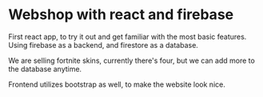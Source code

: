 # Webshop with react and firebase

First react app, to try it out and  get familiar with the most basic features.
Using  firebase as a backend, and firestore as a database.

We are selling fortnite skins, currently there's four, but we can add more to the database anytime.

Frontend utilizes bootstrap as well, to make the website look nice.
